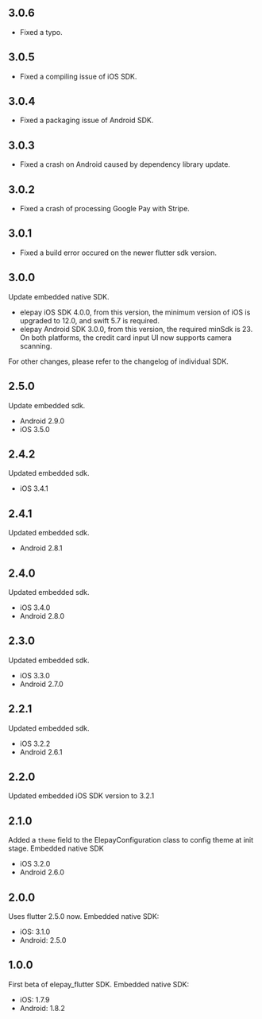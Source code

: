 ## 3.0.6
* Fixed a typo.

## 3.0.5
* Fixed a compiling issue of iOS SDK.

## 3.0.4
* Fixed a packaging issue of Android SDK.

## 3.0.3
* Fixed a crash on Android caused by dependency library update.

## 3.0.2
* Fixed a crash of processing Google Pay with Stripe.

## 3.0.1
* Fixed a build error occured on the newer flutter sdk version.

## 3.0.0
Update embedded native SDK.
* elepay iOS SDK 4.0.0, from this version, the minimum version of iOS is upgraded to 12.0, and swift 5.7 is required.
* elepay Android SDK 3.0.0, from this version, the required minSdk is 23.
On both platforms, the credit card input UI now supports camera scanning.

For other changes, please refer to the changelog of individual SDK.

## 2.5.0
Update embedded sdk.
* Android 2.9.0
* iOS 3.5.0

## 2.4.2
Updated embedded sdk.
* iOS 3.4.1

## 2.4.1
Updated embedded sdk.
* Android 2.8.1

## 2.4.0
Updated embedded sdk.
* iOS 3.4.0
* Android 2.8.0

## 2.3.0
Updated embedded sdk.
* iOS 3.3.0
* Android 2.7.0

## 2.2.1
Updated embedded sdk.
* iOS 3.2.2
* Android 2.6.1

## 2.2.0
Updated embedded iOS SDK version to 3.2.1

## 2.1.0
Added a `theme` field to the ElepayConfiguration class to config theme at init stage.
Embedded native SDK
 * iOS 3.2.0
 * Android 2.6.0

## 2.0.0
Uses flutter 2.5.0 now.
Embedded native SDK:
  * iOS: 3.1.0
  * Android: 2.5.0

## 1.0.0

First beta of elepay_flutter SDK.
Embedded native SDK:
  * iOS: 1.7.9
  * Android: 1.8.2